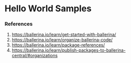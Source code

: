 # Hello World Samples


### References 

1. https://ballerina.io/learn/get-started-with-ballerina/ 
2. https://ballerina.io/learn/organize-ballerina-code/
3. https://ballerina.io/learn/package-references/ 
4. https://ballerina.io/learn/publish-packages-to-ballerina-central/#organizations

